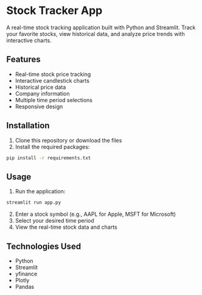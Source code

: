 # Stock Tracker App

A real-time stock tracking application built with Python and Streamlit. Track your favorite stocks, view historical data, and analyze price trends with interactive charts.

## Features

- Real-time stock price tracking
- Interactive candlestick charts
- Historical price data
- Company information
- Multiple time period selections
- Responsive design

## Installation

1. Clone this repository or download the files
2. Install the required packages:
```bash
pip install -r requirements.txt
```

## Usage

1. Run the application:
```bash
streamlit run app.py
```

2. Enter a stock symbol (e.g., AAPL for Apple, MSFT for Microsoft)
3. Select your desired time period
4. View the real-time stock data and charts

## Technologies Used

- Python
- Streamlit
- yfinance
- Plotly
- Pandas

